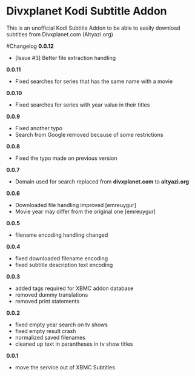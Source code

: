 Divxplanet Kodi Subtitle Addon
======================

This is an unofficial Kodi Subtitle Addon to be able to easily download subtitles from Divxplanet.com (Altyazi.org)

#Changelog
**0.0.12**
* [Issue #3] Better file extraction handling

**0.0.11**
* Fixed searches for series that has the same name with a movie

**0.0.10**
* Fixed searches for series with year value in their titles

**0.0.9**
* Fixed another typo
* Search from Google removed because of some restrictions

**0.0.8**
* Fixed the typo made on previous version

**0.0.7**
* Domain used for search replaced from **divxplanet.com** to **altyazi.org**

**0.0.6**
* Downloaded file handling improved [emreuygur]
* Movie year may differ from the original one [emreuygur]

**0.0.5**
* filename encoding handling changed

**0.0.4**
* fixed downloaded filename encoding
* fixed subtitle description text encoding

**0.0.3**
* added tags required for XBMC addon database
* removed dummy translations
* removed print statements

**0.0.2**
* fixed empty year search on tv shows
* fixed empty result crash
* normalized saved filenames
* cleaned up text in parantheses in tv show titles

**0.0.1**
* move the service out of XBMC Subtitles
